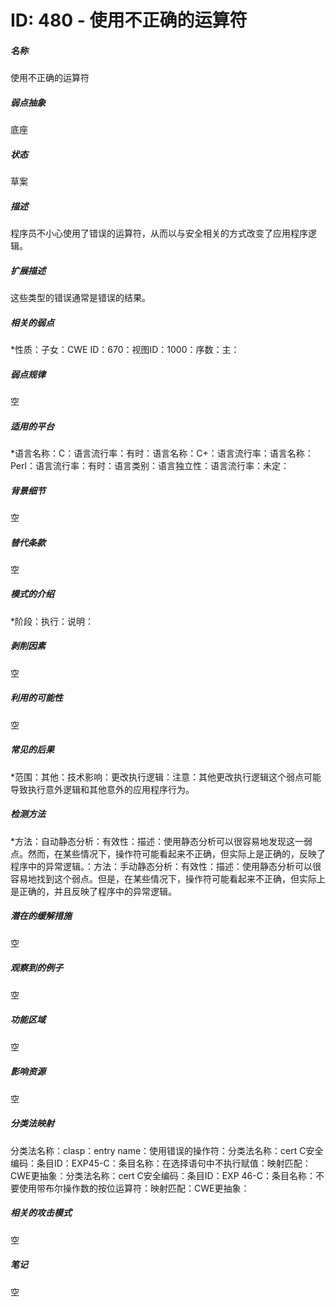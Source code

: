 # ID: 480 - 使用不正确的运算符
<h5>名称</h5>使用不正确的运算符
<h5>弱点抽象</h5>底座
<h5>状态</h5>草案
<h5>描述</h5>程序员不小心使用了错误的运算符，从而以与安全相关的方式改变了应用程序逻辑。
<h5>扩展描述</h5>这些类型的错误通常是错误的结果。
<h5>相关的弱点</h5>*性质：子女：CWE ID：670：视图ID：1000：序数：主：
<h5>弱点规律</h5>空
<h5>适用的平台</h5>*语言名称：C：语言流行率：有时：语言名称：C+：语言流行率：语言名称：Perl：语言流行率：有时：语言类别：语言独立性：语言流行率：未定：
<h5>背景细节</h5>空
<h5>替代条款</h5>空
<h5>模式的介绍</h5>*阶段：执行：说明：
<h5>剥削因素</h5>空
<h5>利用的可能性</h5>空
<h5>常见的后果</h5>*范围：其他：技术影响：更改执行逻辑：注意：其他更改执行逻辑这个弱点可能导致执行意外逻辑和其他意外的应用程序行为。
<h5>检测方法</h5>*方法：自动静态分析：有效性：描述：使用静态分析可以很容易地发现这一弱点。然而，在某些情况下，操作符可能看起来不正确，但实际上是正确的，反映了程序中的异常逻辑。：方法：手动静态分析：有效性：描述：使用静态分析可以很容易地找到这个弱点。但是，在某些情况下，操作符可能看起来不正确，但实际上是正确的，并且反映了程序中的异常逻辑。
<h5>潜在的缓解措施</h5>空
<h5>观察到的例子</h5>空
<h5>功能区域</h5>空
<h5>影响资源</h5>空
<h5>分类法映射</h5>分类法名称：clasp：entry name：使用错误的操作符：分类法名称：cert C安全编码：条目ID：EXP45-C：条目名称：在选择语句中不执行赋值：映射匹配：CWE更抽象：分类法名称：cert C安全编码：条目ID：EXP 46-C：条目名称：不要使用带布尔操作数的按位运算符：映射匹配：CWE更抽象：
<h5>相关的攻击模式</h5>空
<h5>笔记</h5>空

